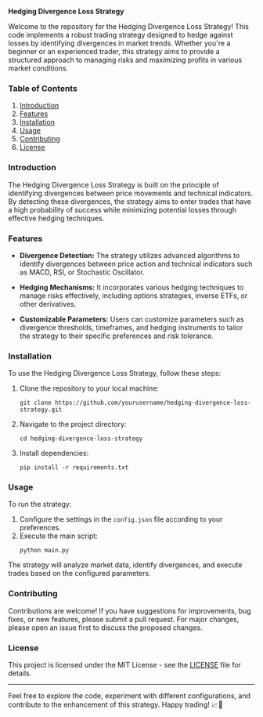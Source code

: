 **Hedging Divergence Loss Strategy**

Welcome to the repository for the Hedging Divergence Loss Strategy! This code implements a robust trading strategy designed to hedge against losses by identifying divergences in market trends. Whether you're a beginner or an experienced trader, this strategy aims to provide a structured approach to managing risks and maximizing profits in various market conditions.

### Table of Contents

1. [Introduction](#introduction)
2. [Features](#features)
3. [Installation](#installation)
4. [Usage](#usage)
5. [Contributing](#contributing)
6. [License](#license)

### Introduction

The Hedging Divergence Loss Strategy is built on the principle of identifying divergences between price movements and technical indicators. By detecting these divergences, the strategy aims to enter trades that have a high probability of success while minimizing potential losses through effective hedging techniques.

### Features

- **Divergence Detection:** The strategy utilizes advanced algorithms to identify divergences between price action and technical indicators such as MACD, RSI, or Stochastic Oscillator.
  
- **Hedging Mechanisms:** It incorporates various hedging techniques to manage risks effectively, including options strategies, inverse ETFs, or other derivatives.

- **Customizable Parameters:** Users can customize parameters such as divergence thresholds, timeframes, and hedging instruments to tailor the strategy to their specific preferences and risk tolerance.

### Installation

To use the Hedging Divergence Loss Strategy, follow these steps:

1. Clone the repository to your local machine:
   ```
   git clone https://github.com/yourusername/hedging-divergence-loss-strategy.git
   ```

2. Navigate to the project directory:
   ```
   cd hedging-divergence-loss-strategy
   ```

3. Install dependencies:
   ```
   pip install -r requirements.txt
   ```

### Usage

To run the strategy:

1. Configure the settings in the `config.json` file according to your preferences.
2. Execute the main script:
   ```
   python main.py
   ```

The strategy will analyze market data, identify divergences, and execute trades based on the configured parameters.

### Contributing

Contributions are welcome! If you have suggestions for improvements, bug fixes, or new features, please submit a pull request. For major changes, please open an issue first to discuss the proposed changes.

### License

This project is licensed under the MIT License - see the [LICENSE](LICENSE) file for details.

---

Feel free to explore the code, experiment with different configurations, and contribute to the enhancement of this strategy. Happy trading! 📈💼
